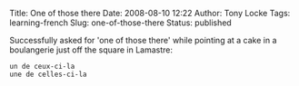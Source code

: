 Title: One of those there
Date: 2008-08-10 12:22
Author: Tony Locke
Tags: learning-french
Slug: one-of-those-there
Status: published

Successfully asked for 'one of those there' while pointing at a cake in a boulangerie just off the square in Lamastre:  
  
`un de ceux-ci-la`  
`une de celles-ci-la`
